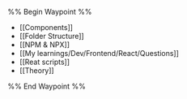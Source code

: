 %% Begin Waypoint %%
- [[Components]]
- [[Folder Structure]]
- [[NPM & NPX]]
- [[My learnings/Dev/Frontend/React/Questions]]
- [[Reat scripts]]
- [[Theory]]

%% End Waypoint %%